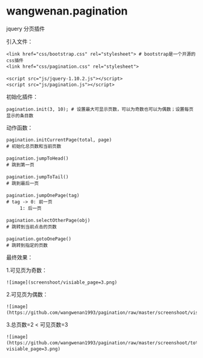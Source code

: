 # wangwenan.pagination

jquery 分页插件

引入文件：

	<link href="css/bootstrap.css" rel="stylesheet"> # bootstrap是一个开源的css插件
	<link href="css/pagination.css" rel="stylesheet">

	<script src="js/jquery-1.10.2.js"></script>
	<script src="js/pagination.js"></script>

初始化插件：

	pagination.init(3, 10); # 设置最大可显示页数，可以为奇数也可以为偶数；设置每页显示的条目数
	
动作函数：

	pagination.initCurrentPage(total, page)
	# 初始化总页数和当前页数

	pagination.jumpToHead()
	# 跳到第一页

	pagination.jumpToTail()
	# 跳到最后一页

	pagination.jumpOnePage(tag)
	# tag -> 0: 前一页
		 1: 后一页

	pagination.selectOtherPage(obj)
	# 跳转到当前点击的页数

	pagination.gotoOnePage()
	# 跳转到指定的页数

最终效果：

1.可见页为奇数：

	![image](screenshoot/visiable_page=3.png)

2.可见页为偶数：

	![image](https://github.com/wangwenan1993/pagination/raw/master/screenshoot/visiable_page=2.png)

3.总页数=2 < 可见页数=3

	![image](https://github.com/wangwenan1993/pagination/raw/master/screenshoot/total_page=3-visiable_page=3.png)



